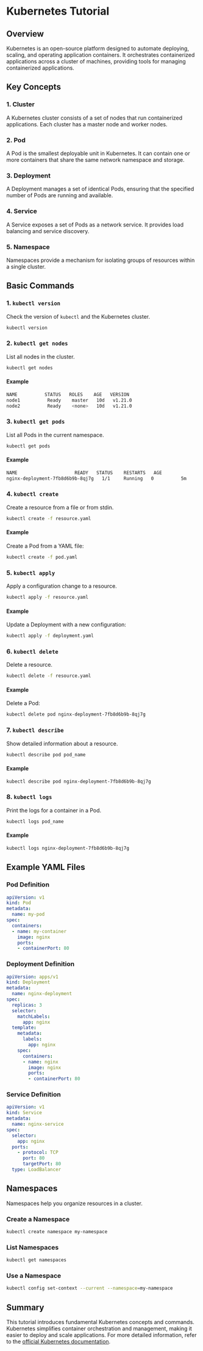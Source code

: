 # Kubernetes Tutorial

## Overview

Kubernetes is an open-source platform designed to automate deploying, scaling, and operating application containers. It orchestrates containerized applications across a cluster of machines, providing tools for managing containerized applications.

## Key Concepts

### 1. Cluster

A Kubernetes cluster consists of a set of nodes that run containerized applications. Each cluster has a master node and worker nodes.

### 2. Pod

A Pod is the smallest deployable unit in Kubernetes. It can contain one or more containers that share the same network namespace and storage.

### 3. Deployment

A Deployment manages a set of identical Pods, ensuring that the specified number of Pods are running and available.

### 4. Service

A Service exposes a set of Pods as a network service. It provides load balancing and service discovery.

### 5. Namespace

Namespaces provide a mechanism for isolating groups of resources within a single cluster.

## Basic Commands

### 1. `kubectl version`

Check the version of `kubectl` and the Kubernetes cluster.

```sh
kubectl version
```

### 2. `kubectl get nodes`

List all nodes in the cluster.

```sh
kubectl get nodes
```

#### Example

```sh
NAME          STATUS   ROLES    AGE   VERSION
node1          Ready    master   10d   v1.21.0
node2          Ready    <none>   10d   v1.21.0
```

### 3. `kubectl get pods`

List all Pods in the current namespace.

```sh
kubectl get pods
```

#### Example

```sh
NAME                     READY   STATUS    RESTARTS   AGE
nginx-deployment-7fb8d6b9b-8qj7g   1/1     Running   0          5m
```

### 4. `kubectl create`

Create a resource from a file or from stdin.

```sh
kubectl create -f resource.yaml
```

#### Example

Create a Pod from a YAML file:

```sh
kubectl create -f pod.yaml
```

### 5. `kubectl apply`

Apply a configuration change to a resource.

```sh
kubectl apply -f resource.yaml
```

#### Example

Update a Deployment with a new configuration:

```sh
kubectl apply -f deployment.yaml
```

### 6. `kubectl delete`

Delete a resource.

```sh
kubectl delete -f resource.yaml
```

#### Example

Delete a Pod:

```sh
kubectl delete pod nginx-deployment-7fb8d6b9b-8qj7g
```

### 7. `kubectl describe`

Show detailed information about a resource.

```sh
kubectl describe pod pod_name
```

#### Example

```sh
kubectl describe pod nginx-deployment-7fb8d6b9b-8qj7g
```

### 8. `kubectl logs`

Print the logs for a container in a Pod.

```sh
kubectl logs pod_name
```

#### Example

```sh
kubectl logs nginx-deployment-7fb8d6b9b-8qj7g
```

## Example YAML Files

### Pod Definition

```yaml
apiVersion: v1
kind: Pod
metadata:
  name: my-pod
spec:
  containers:
  - name: my-container
    image: nginx
    ports:
    - containerPort: 80
```

### Deployment Definition

```yaml
apiVersion: apps/v1
kind: Deployment
metadata:
  name: nginx-deployment
spec:
  replicas: 3
  selector:
    matchLabels:
      app: nginx
  template:
    metadata:
      labels:
        app: nginx
    spec:
      containers:
      - name: nginx
        image: nginx
        ports:
        - containerPort: 80
```

### Service Definition

```yaml
apiVersion: v1
kind: Service
metadata:
  name: nginx-service
spec:
  selector:
    app: nginx
  ports:
    - protocol: TCP
      port: 80
      targetPort: 80
  type: LoadBalancer
```

## Namespaces

Namespaces help you organize resources in a cluster.

### Create a Namespace

```sh
kubectl create namespace my-namespace
```

### List Namespaces

```sh
kubectl get namespaces
```

### Use a Namespace

```sh
kubectl config set-context --current --namespace=my-namespace
```

## Summary

This tutorial introduces fundamental Kubernetes concepts and commands. Kubernetes simplifies container orchestration and management, making it easier to deploy and scale applications. For more detailed information, refer to the [official Kubernetes documentation](https://kubernetes.io/docs/home/).